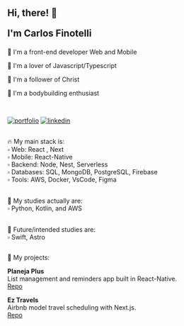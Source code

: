 

<h2>Hi, there! 👋 <p>I'm Carlos <strong>Finotelli</strong></p></h1>


🚀 I'm a front-end developer Web and Mobile

💜 I'm a lover of Javascript/Typescript

🙏 I'm a follower of Christ

💪 I'm a bodybuilding enthusiast

</br>

[![portfolio](https://img.shields.io/badge/portfolio-000?style=for-the-badge&logo=ko-fi&logoColor=white)](https://cfinotelli.vercel.app/)
[![linkedin](https://img.shields.io/badge/linkedin-0A66C2?style=for-the-badge&logo=linkedin&logoColor=white)](https://www.linkedin.com/in/finotelli-carlos/)

## 

🔥 My main stack is:
</br> ▫ Web: React , Next
</br> ▫ Mobile: React-Native
</br> ▫ Backend: Node, Nest, Serverless
</br> ▫ Databases: SQL, MongoDB, PostgreSQL, Firebase
</br> ▫ Tools: AWS, Docker, VsCode, Figma
</br>
</br>

📖 My studies actually are:
</br> ▫ Python, Kotlin, and AWS
</br></br>

👀 Future/intended studies are:</strong>
</br> ▫ Swift, Astro

## 

🚀 My projects:

<strong>Planeja Plus</strong></br>
List management and reminders app built in React-Native.</br>
[Repo](https://github.com/cfinotelli/planeja-plus)

<strong>Ez Travels</strong></br>
Airbnb model travel scheduling with Next.js.</br>
[Repo](https://github.com/cfinotelli/ez-travels-web)

